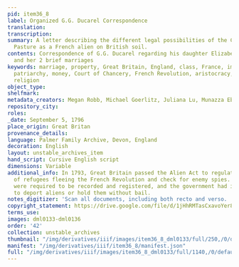 ```yaml
---
pid: item36_8
label: Organized G.G. Ducarel Correspondence
translation:
transcription:
summary: A letter describing the different legal possibilities of the Comte de la
  Pasture as a French alien on British soil.
contents: Correspondence of G.G. Ducarel regarding his daughter Elizabeth, Betsy,
  and her 2 brief marriages
keywords: marriage, property, Great Britain, England, class, France, immigration,
  patriarchy, money, Court of Chancery, French Revolution, aristocracy, nobility,
  religion
object_type:
shelfmark:
metadata_creators: Megan Robb, Michael Goerlitz, Juliana Lu, Munazza Ebtikar
repository_city:
roles:
_date: September 5, 1796
place_origin: Great Britan
provenance_details:
language: Palmer Family Archive, Devon, England
decoration: English
layout: unstable_archives_item
hand_script: Cursive English script
dimensions: Variable
additional_info: In 1793, Great Britain passed the Alien Act to regulate the numbers
  of refugees fleeing the French Revolution and check for enemy spies. All aliens
  were required to be recorded and registered, and the government had incredible power
  to deport aliens or hold them without bail.
notes_digitizer: 'Scan all documents, including both recto and verso. '
copyright_statement: https://drive.google.com/file/d/1jHhRMTasCxavoYer89Wn8_Xn65nL0sW0/view?usp=sharing
terms_use:
images: dml0133-dml0136
order: '42'
collection: unstable_archives
thumbnail: "/img/derivatives/iiif/images/item36_8_dml0133/full/250,/0/default.jpg"
manifest: "/img/derivatives/iiif/item36_8/manifest.json"
full: "/img/derivatives/iiif/images/item36_8_dml0133/full/1140,/0/default.jpg"
---
```

